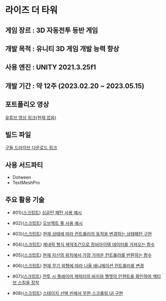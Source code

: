 라이즈 더 타워
===


게임 장르 : 3D 자동전투 등반 게임
---

개발 목적 : 유니티 3D 게임 개발 능력 향상
---

사용 엔진 : UNITY 2021.3.25f1
---


개발 기간 : 약 12주 (2023.02.20 ~ 2023.05.15)
---


포트폴리오 영상
---
[유튜브 영상 링크(현재 없음)]()


빌드 파일
---
[구들 드라이브 다운로드 링크](https://drive.google.com/file/d/1xUYyQ02r2opD2nRvOs4im8ZFvO6rDcBF/view?usp=drive_link)


사용 서드파티
---
* Dotween
* TextMeshPro


주요 활용 기술
---
* #01)([스크립트](https://github.com/dkckacka1/RiseTheTower-3DPortfolio-/blob/a22175eea5794bc14b153e6e37f9398d5f7a520b/RPG/Assets/02.%20Scripts/Core/Battle/BattleManager.cs#L22)) [싱글턴 패턴 사용 예시](https://copractice.tistory.com/90)


* #02)([스크립트](https://github.com/dkckacka1/RiseTheTower-3DPortfolio-/blob/a22175eea5794bc14b153e6e37f9398d5f7a520b/RPG/Assets/02.%20Scripts/Core/Battle/ObjectPooling.cs#L14)) [오브젝트 풀 사용 예시](https://copractice.tistory.com/91)


* #03)([스크립트](https://github.com/dkckacka1/RiseTheTower-3DPortfolio-/blob/a22175eea5794bc14b153e6e37f9398d5f7a520b/RPG/Assets/02.%20Scripts/Controller/Controller.cs#L213)) [현재 상태에 따라 컨트롤러의 동작을 변경하는 상태패턴 구현](https://copractice.tistory.com/92)


* #04)([스크립트](https://github.com/dkckacka1/RiseTheTower-3DPortfolio-/blob/main/RPG/Assets/02.%20Scripts/Core/Main/GameManager.cs#L158)) [제네릭 형식 제약조건으로 장비아이템 데이터를 가져오는 함수](https://copractice.tistory.com/93)


* #05)([스크립트](https://github.com/dkckacka1/RiseTheTower-3DPortfolio-/blob/a22175eea5794bc14b153e6e37f9398d5f7a520b/RPG/Assets/02.%20Scripts/Core/Battle/BattleManager.cs#L487)) [현재 자신의 위치에서 가장 가까운 컨트롤러를 반환하는 함수](https://copractice.tistory.com/94)


* #06)([스크립트](https://github.com/dkckacka1/RiseTheTower-3DPortfolio-/blob/main/RPG/Assets/02.%20Scripts/Character/CharacterAppearance.cs)) [현재 무기 외형에 따라 나올 애니메이션 컨트롤러를 변경](https://copractice.tistory.com/95)


* #07)([스크립트](https://github.com/dkckacka1/RiseTheTower-3DPortfolio-/blob/a22175eea5794bc14b153e6e37f9398d5f7a520b/RPG/Assets/02.%20Scripts/UI/BattleSceneUI/BattleSceneUIManager.cs#L110)) [전투 시 플레이어 캐릭터의 바지와 헬멧의 인챈트를 확인하여 액티브 스킬을 장착](https://copractice.tistory.com/96)


* #08)([스크립트](https://copractice.tistory.com/97)) [스테이지 선택 씬에서 무한 스크롤링 UI 구현](https://github.com/dkckacka1/RiseTheTower-3DPortfolio-/blob/a22175eea5794bc14b153e6e37f9398d5f7a520b/RPG/Assets/02.%20Scripts/UI/StageChoiceSceneUI/StageScrollViewController.cs#L10)


